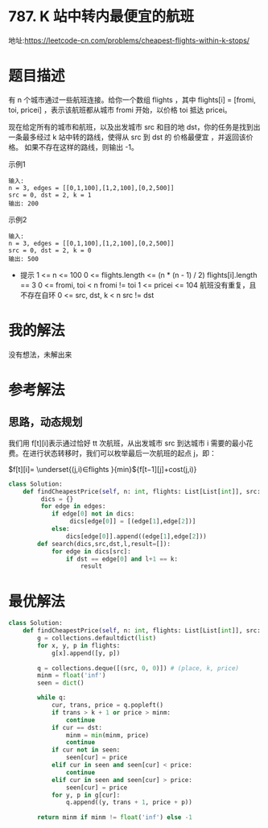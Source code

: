 # 787. K 站中转内最便宜的航班
地址:https://leetcode-cn.com/problems/cheapest-flights-within-k-stops/

# 题目描述
有 n 个城市通过一些航班连接。给你一个数组 flights ，其中 flights[i] = [fromi, toi, pricei] ，表示该航班都从城市 fromi 开始，以价格 toi 抵达 pricei。

现在给定所有的城市和航班，以及出发城市 src 和目的地 dst，你的任务是找到出一条最多经过 k 站中转的路线，使得从 src 到 dst 的 价格最便宜 ，并返回该价格。 如果不存在这样的路线，则输出 -1。

示例1
```
输入: 
n = 3, edges = [[0,1,100],[1,2,100],[0,2,500]]
src = 0, dst = 2, k = 1
输出: 200

```

示例2
```
输入: 
n = 3, edges = [[0,1,100],[1,2,100],[0,2,500]]
src = 0, dst = 2, k = 0
输出: 500

```
- 提示
1 <= n <= 100
0 <= flights.length <= (n * (n - 1) / 2)
flights[i].length == 3
0 <= fromi, toi < n
fromi != toi
1 <= pricei <= 104
航班没有重复，且不存在自环
0 <= src, dst, k < n
src != dst

# 我的解法
没有想法，未解出来

# 参考解法
## 思路，动态规划
我们用 f[t][i]表示通过恰好 tt 次航班，从出发城市 src 到达城市 i 需要的最小花费。在进行状态转移时，我们可以枚举最后一次航班的起点 j，即：

$f[t][i]= \underset{(j,i)∈flights }{min}$​​​​​{f[t−1][j]+cost(j,i)}

```python
class Solution:
    def findCheapestPrice(self, n: int, flights: List[List[int]], src: int, dst: int, k: int) -> int:
         dics = {}
         for edge in edges:
            if edge[0] not in dics:
                 dics[edge[0]] = [(edge[1],edge[2])]
            else:
                dics[edge[0]].append((edge[1],edge[2]))
        def search(dics,src,dst,l,result=[]):
            for edge in dics[src]:
                if dst == edge[0] and l+1 == k:
                    result 


```

# 最优解法
```python
class Solution:
    def findCheapestPrice(self, n: int, flights: List[List[int]], src: int, dst: int, k: int) -> int:
        g = collections.defaultdict(list)
        for x, y, p in flights:
            g[x].append([y, p])
        
        q = collections.deque([(src, 0, 0)]) # (place, k, price)
        minm = float('inf')
        seen = dict()

        while q:
            cur, trans, price = q.popleft()
            if trans > k + 1 or price > minm:
                continue
            if cur == dst:
                minm = min(minm, price)
                continue
            if cur not in seen:
                seen[cur] = price
            elif cur in seen and seen[cur] < price:
                continue
            elif cur in seen and seen[cur] > price:
                seen[cur] = price
            for y, p in g[cur]:
                q.append((y, trans + 1, price + p))
        
        return minm if minm != float('inf') else -1

```

